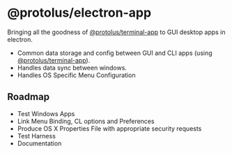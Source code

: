 @protolus/electron-app
======================
Bringing all the goodness of [@protolus/terminal-app](https://www.npmjs.com/package/@protolus/terminal-app) to GUI desktop apps in electron.

- Common data storage and config between GUI and CLI apps (using [@protolus/terminal-app](https://www.npmjs.com/package/@protolus/terminal-app)).
- Handles data sync between windows.
- Handles OS Specific Menu Configuration


Roadmap
-------
- Test Windows Apps
- Link Menu Binding, CL options and Preferences
- Produce OS X Properties File with appropriate security requests
- Test Harness
- Documentation
